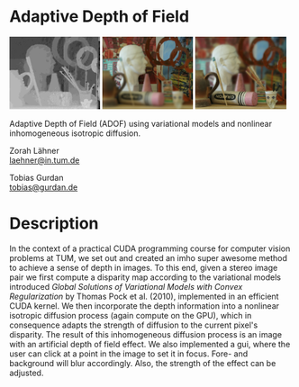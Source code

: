Adaptive Depth of Field
====


<img src="results/disparity/art_rhuber_d32_i500.png" width=32% />
<img src="results/diffusion/art/sq_500_back.png" width=32% />
<img src="results/diffusion/art/sq_500_front.png" width=32% />

Adaptive Depth of Field (ADOF) using variational models and nonlinear inhomogeneous isotropic diffusion.

Zorah Lähner<br>
laehner@in.tum.de<br>

Tobias Gurdan<br>
tobias@gurdan.de<br>

Description
===

In the context of a practical CUDA programming course for computer vision problems at TUM, we set out and created an imho super awesome method to achieve a sense of depth in images.
To this end, given a stereo image pair we first compute a disparity map according to the variational models introduced *Global Solutions of Variational Models with Convex Regularization* by Thomas Pock et al. (2010), implemented in an efficient CUDA kernel.
We then incorporate the depth information into a nonlinear isotropic diffusion process (again compute on the GPU), which in consequence adapts the strength of diffusion to the current pixel's disparity.
The result of this inhomogeneous diffusion process is an image with an artificial depth of field effect.
We also implemented a gui, where the user can click at a point in the image to set it in focus.
Fore- and background will blur accordingly.
Also, the strength of the effect can be adjusted.
